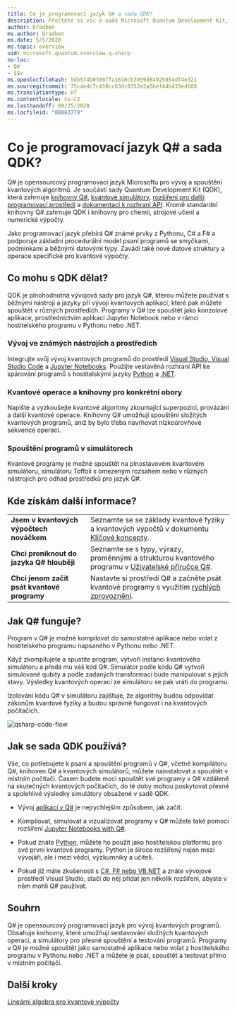 ```yaml
---
title: Co je programovací jazyk Q# a sada QDK?
description: Přečtěte si víc o sadě Microsoft Quantum Development Kit, programovacím jazyku Q# a vytváření kvantových programů.
author: bradben
ms.author: bradben
ms.date: 5/5/2020
ms.topic: overview
uid: microsoft.quantum.overview.q-sharp
no-loc:
- Q#
- $$v
ms.openlocfilehash: 5db574b0380ffa1616cb3959d84925854df4e321
ms.sourcegitcommit: 75c4edc7c410cc63dc8352e2a5bef44b433ed188
ms.translationtype: HT
ms.contentlocale: cs-CZ
ms.lasthandoff: 08/25/2020
ms.locfileid: "88863779"
---
```

# <a name="what-are-the-no-locq-programming-language-and-qdk"></a>Co je programovací jazyk Q# a sada QDK?

Q# je opensourcový programovací jazyk Microsoftu pro vývoj a spouštění kvantových algoritmů. Je součástí sady Quantum Development Kit (QDK), která zahrnuje [knihovny Q#](xref:microsoft.quantum.libraries), [kvantové simulátory](xref:microsoft.quantum.machines), [rozšíření pro další programovací prostředí](xref:microsoft.quantum.install) a [dokumentaci k rozhraní API](xref:microsoft.quantum.standardlibsintro). Kromě standardní knihovny Q# zahrnuje QDK i knihovny pro chemii, strojové učení a numerické výpočty.

Jako programovací jazyk přebírá Q# známé prvky z Pythonu, C# a F# a podporuje základní procedurální model psaní programů se smyčkami, podmínkami a běžnými datovými typy. Zavádí také nové datové struktury a operace specifické pro kvantové výpočty.

## <a name="what-can-i-do-with-the-qdk"></a>Co mohu s QDK dělat?

QDK je plnohodnotná vývojová sady pro jazyk Q#, kterou můžete používat s běžnými nástroji a jazyky při vývoji kvantových aplikací, které pak můžete spouštět v různých prostředích. Programy v Q# lze spouštět jako konzolové aplikace, prostřednictvím aplikací Jupyter Notebook nebo v rámci hostitelského programu v Pythonu nebo .NET.

### <a name="develop-in-common-tools-and-environments"></a>Vývoj ve známých nástrojích a prostředích

Integrujte svůj vývoj kvantových programů do prostředí [Visual Studio, Visual Studio Code](xref:microsoft.quantum.install.standalone) a [Jupyter Notebooks](xref:microsoft.quantum.install.jupyter). Použijte vestavěná rozhraní API ke spárování programů s hostitelskými jazyky [Python](xref:microsoft.quantum.install.python) a [.NET](xref:microsoft.quantum.install.cs).

### <a name="try-quantum-operations-and-domain-specific-libraries"></a>Kvantové operace a knihovny pro konkrétní obory

Napište a vyzkoušejte kvantové algoritmy zkoumající superpozici, provázání a další kvantové operace. Knihovny Q# umožňují spouštění složitých kvantových programů, aniž by bylo třeba navrhovat nízkoúrovňové sekvence operací.

### <a name="run-programs-in-simulators"></a>Spouštění programů v simulátorech

Kvantové programy je možné spouštět na plnostavovém kvantovém simulátoru, simulátoru Toffoli s omezeným rozsahem nebo v různých nástrojích pro odhad prostředků pro jazyk Q#. 

## <a name="where-can-i-learn-more"></a>Kde získám další informace?

|||
| ---- | ---- |
| **Jsem v kvantových výpočtech nováčkem** | Seznamte se se základy kvantové fyziky a kvantových výpočtů v dokumentu [Klíčové koncepty](xref:microsoft.quantum.overview.understanding).|
| **Chci proniknout do jazyka Q# hlouběji** | Seznamte se s typy, výrazy, proměnnými a strukturou kvantového programu v [Uživatelské příručce Q#](xref:microsoft.quantum.guide).|
| **Chci jenom začít psát kvantové programy** | Nastavte si prostředí Q# a začněte psát kvantové programy s využitím [rychlých zprovoznění](xref:microsoft.quantum.install).|

## <a name="how-does-no-locq-work"></a>Jak Q# funguje?

Program v Q# je možné kompilovat do samostatné aplikace nebo volat z hostitelského programu napsaného v Pythonu nebo .NET.

Když zkompilujete a spustíte program, vytvoří instanci kvantového simulátoru a předá mu váš kód Q#. Simulátor podle kódu Q# vytvoří simulované qubity a podle zadaných transformací bude manipulovat s jejich stavy. Výsledky kvantových operací ze simulátoru se pak vrátí do programu.  

Izolování kódu Q# v simulátoru zajišťuje, že algoritmy budou odpovídat zákonům kvantové fyziky a budou správně fungovat i na kvantových počítačích.

![qsharp-code-flow](~/media/qsharp-code-flow.png)

## <a name="how-do-i-use-the-qdk"></a>Jak se sada QDK používá?

Vše, co potřebujete k psaní a spouštění programů v Q#, včetně kompilátoru Q#, knihoven Q# a kvantových simulátorů, můžete nainstalovat a spouštět v místním počítači. Časem budete moci spouštět své programy v Q# vzdáleně na skutečných kvantových počítačích, do té doby mohou poskytovat přesné a spolehlivé výsledky simulátory obsažené v sadě QDK.

- Vývoj [aplikací v Q#](xref:microsoft.quantum.install.standalone) je nejrychlejším způsobem, jak začít.

- Kompilovat, simulovat a vizualizovat programy v Q# můžete také pomocí rozšíření [Jupyter Notebooks with Q#](xref:microsoft.quantum.install.jupyter).

- Pokud znáte [Python](xref:microsoft.quantum.install.python), můžete ho použít jako hostitelskou platformu pro své první kvantové programy. Python je široce rozšířený nejen mezi vývojáři, ale i mezi vědci, výzkumníky a učiteli.

- Pokud již máte zkušenosti s [C#, F# nebo VB.NET](xref:microsoft.quantum.install.cs) a znáte vývojové prostředí Visual Studio, stačí do něj přidat jen několik rozšíření, abyste v něm mohli Q# používat.  

## <a name="summary"></a>Souhrn

Q# je opensourcový programovací jazyk pro vývoj kvantových programů. Obsahuje knihovny, které umožňují sestavování složitých kvantových operací, a simulátory pro přesné spouštění a testování programů. Programy v Q# je možné spouštět jako samostatné aplikace nebo volat z hostitelského programu v Pythonu nebo .NET a můžete je psát, spouštět a testovat přímo v místním počítači.

## <a name="next-steps"></a>Další kroky

[Lineární algebra pro kvantové výpočty](xref:microsoft.quantum.overview.algebra)
